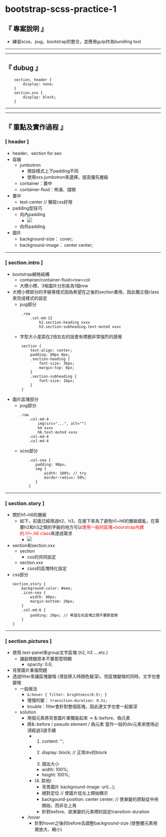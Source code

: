 # bootstrap-scss-practice-1

## 『 專案說明 』
- 練習scss、pug、bootstrap的整合，並應用gulp作為bundling tool

<hr>
<hr>

## 『 dubug 』
```css=
    section, header {
        display: none;
    }
    section.xxx {
        display: block;
    }
```

<hr>
<hr>

## 『 重點及實作過程 』
### [ header ]
- header、section for seo
- 容器
    - jumbotron
        - 預設樣式上下padding不同
        - 使用xxx.jumbotron來選擇，提高優先層級
    - container：置中
    - container-fluid：佈滿、撐開
- 置中
    - text-center // 懶寫css好用
- padding型技巧
    - 向內padding
        - ![](https://i.imgur.com/lKNClwU.png)
    - 向外padding
- 圖片
    - background-size： cover;
    - background-image： center center;

<hr>

### [ section.intro ] 
- bootstrap網格結構
    - container/container-fluid>row>col
    - 大標小標、3格圖片分別各為1個row
- 大標小標部分的字級等樣式因為希望在之後的section重用，因此獨立個class來完成樣式的設定
    - pug部分
    ```pug=
        .row
            .col-md-12
                h2.section-heading xxxx
                h3.section-subheading.text-muted xxxx
    ```
    - 字型大小差距在2倍左右的話會有標題非常強烈的感覺
    ```css=
        section {
            text-align: center;
            padding: 80px 0px;
            .section-heading {
                font-size: 36px;
                margin-top: 0px;
            }
            .section-subheading {
                font-size: 16px;
            }
        }
    ```
- 圖片區塊部分
    - pug部分
        ```pug=
        .row
            .col-md-4
                img(src="...", alt="")
                h4 xxxx
                h6.text-muted xxxx
            .col-md-4
            .col-md-4
        ```
    - scss部分
        ```css=
            .col-sea {
               padding: 90px;
               img {
                   width: 100%; // try
                   border-radius: 50%;
               }
            }
        ```

<hr>

### [ section.story ]
- 關於h1~h6的層級
    - 如下，前面已經用過h2、h3，在接下來為了避免h1~h6的層級錯亂，在需要h2和h3之類的字級的地方可以<font color=red>使用一般的區塊+boorstrap內建的.h1~.h6 class</font>來達成需求
        - ![](https://i.imgur.com/Yqk1in6.png)
- section和section.xxx
    - section
        - css的共同設定
    - section.xxx
        - csss的區塊特化設定
- css部分
    ```css=
    section.story {
        background-color: #eee;
        .icon-sea {
            width: 80px;
            margin-bottom: 20px;
        }
        .col-md-6 {
            padding: 20px; // 希望左右區塊之間不要那麼擠
        }
    }
    ```

<hr>

### [ section.pictures ]
- 使用.text-panel來group文字區塊 (h2, h3 ....etc.)
    - 讓副標題原本不要那麼明顯
        - opacity: 0.6;
- 背景圖片重複問題
- 透過filter來讓區塊變暗 (滑鼠移入時顏色變深)，但區塊變暗的同時，文字也會變暗
    - 一般做法
        - `&:hover { filter: brightness(0.5); }`
        - 慢慢的變： `transition-duration: 0.5s;`
        - trouble：filter會針對整個區塊，因此連文字也會一起變深
    - solution
        - 用個元素將背景圖片單獨裝起來 -> &::before、偽元素
        - 將&::before / pseudo element / 偽元素 當作一般的div元素來使用必須經過3道手續
            - 1. content: '';
            - 2. display: block; // 正常div的block
            - 3. 撐出大小
                - width: 100%;
                - height: 100%;
            - (4. 其他)
                - 背景圖片 background-image: url(...);
                - 絕對定位 // 使圖片從左上開始顯示
                - backgound-position: center center; // 使漸變的原點從中央開始，而非左上角
                - 針對before、欲漸變的元素標的設定transition-duration
        - :hover
            - 針對hover之後的before去調整background-size (使整體元素視覺放大、縮小)